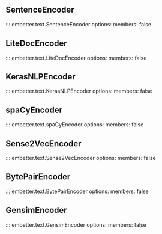## SentenceEncoder

::: embetter.text.SentenceEncoder
    options:
        members: false

## LiteDocEncoder

::: embetter.text.LiteDocEncoder
    options:
        members: false

## KerasNLPEncoder

::: embetter.text.KerasNLPEncoder
    options:
        members: false

## spaCyEncoder

::: embetter.text.spaCyEncoder
    options:
        members: false

## Sense2VecEncoder

::: embetter.text.Sense2VecEncoder
    options:
        members: false

## BytePairEncoder

::: embetter.text.BytePairEncoder
    options:
        members: false


## GensimEncoder

::: embetter.text.GensimEncoder
    options:
        members: false

